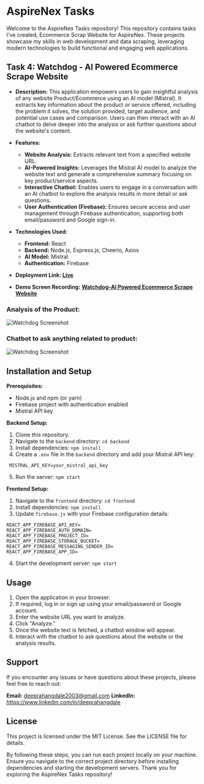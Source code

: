 # AspireNex Tasks

Welcome to the AspireNex Tasks repository! This repository contains tasks I've created, Ecommerce Scrap Website for AspireNex. These projects showcase my skills in web development and data scraping, leveraging modern technologies to build functional and engaging web applications.

## Task 4: Watchdog - AI Powered Ecommerce Scrape Website

- **Description:** 
  This application empowers users to gain insightful analysis of any website Product/Ecommerce using an AI model (Mistral). It extracts key information about the product or service offered, including the problem it solves, the solution provided, target audience, and potential use cases and comparison. Users can then interact with an AI chatbot to delve deeper into the analysis or ask further questions about the website's content.

- **Features:**
  - **Website Analysis:** Extracts relevant text from a specified website URL.
  - **AI-Powered Insights:** Leverages the Mistral AI model to analyze the website text and generate a comprehensive summary focusing on key product/service aspects.
  - **Interactive Chatbot:** Enables users to engage in a conversation with an AI chatbot to explore the analysis results in more detail or ask questions.
  - **User Authentication (Firebase):** Ensures secure access and user management through Firebase authentication, supporting both email/password and Google sign-in.

- **Technologies Used:**
  - **Frontend:** React
  - **Backend:** Node.js, Express.js, Cheerio, Axios
  - **AI Model:** Mistral
  - **Authentication:** Firebase

- **Deployment Link: [Live](https://watchdog-aipoweredwebsiteanalyzer.vercel.app/)**
- **Demo Screen Recording:** [**Watchdog-AI Powered Ecommerce Scrape Website**](https://drive.google.com/file/d/1fWw4zLlm0Ot6fszDtHqv7E_uJ_ZrZxeO/view?usp=drive_link)
### Analysis of the Product:
![Watchdog Screenshot](Screenshots/analysis.png)
### Chatbot to ask anything related to product:
![Watchdog Screenshot](Screenshots/chatbot.png)

## Installation and Setup

**Prerequisites:**

* Node.js and npm (or yarn)
* Firebase project with authentication enabled
* Mistral API key

**Backend Setup:**

1. Clone this repository.
2. Navigate to the `backend` directory: `cd backend`
3. Install dependencies: `npm install`
4. Create a `.env` file in the `backend` directory and add your Mistral API key:
```plaintext
 MISTRAL_API_KEY=your_mistral_api_key
```
5. Run the server: `npm start`

**Frontend Setup:**

1. Navigate to the `frontend` directory: `cd frontend`
2. Install dependencies: `npm install`
3. Update `firebase.js` with your Firebase configuration details:
```plaintext
REACT_APP_FIREBASE_API_KEY=
REACT_APP_FIREBASE_AUTH_DOMAIN=
REACT_APP_FIREBASE_PROJECT_ID=
REACT_APP_FIREBASE_STORAGE_BUCKET=
REACT_APP_FIREBASE_MESSAGING_SENDER_ID=
REACT_APP_FIREBASE_APP_ID=
```
4. Start the development server: `npm start`

## Usage

1. Open the application in your browser.
2. If required, log in or sign up using your email/password or Google account.
3. Enter the website URL you want to analyze.
4. Click "Analyze."
5. Once the website text is fetched, a chatbot window will appear.
6. Interact with the chatbot to ask questions about the website or the analysis results.

## Support
If you encounter any issues or have questions about these projects, please feel free to reach out:

**Email:** deeprahangdale2003@gmail.com
**LinkedIn:** https://www.linkedin.com/in/deeprahangdale

## License
This project is licensed under the MIT License. See the LICENSE file for details.

By following these steps, you can run each project locally on your machine. Ensure you navigate to the correct project directory before installing dependencies and starting the development servers. Thank you for exploring the AspireNex Tasks repository!

